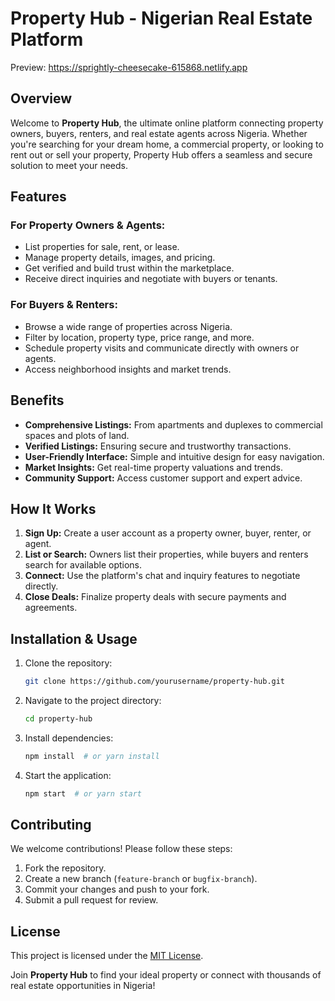 # Property Hub - Nigerian Real Estate Platform

Preview: https://sprightly-cheesecake-615868.netlify.app

## Overview
Welcome to **Property Hub**, the ultimate online platform connecting property owners, buyers, renters, and real estate agents across Nigeria. Whether you're searching for your dream home, a commercial property, or looking to rent out or sell your property, Property Hub offers a seamless and secure solution to meet your needs.

## Features
### For Property Owners & Agents:
- List properties for sale, rent, or lease.
- Manage property details, images, and pricing.
- Get verified and build trust within the marketplace.
- Receive direct inquiries and negotiate with buyers or tenants.

### For Buyers & Renters:
- Browse a wide range of properties across Nigeria.
- Filter by location, property type, price range, and more.
- Schedule property visits and communicate directly with owners or agents.
- Access neighborhood insights and market trends.

## Benefits
- **Comprehensive Listings:** From apartments and duplexes to commercial spaces and plots of land.
- **Verified Listings:** Ensuring secure and trustworthy transactions.
- **User-Friendly Interface:** Simple and intuitive design for easy navigation.
- **Market Insights:** Get real-time property valuations and trends.
- **Community Support:** Access customer support and expert advice.

## How It Works
1. **Sign Up:** Create a user account as a property owner, buyer, renter, or agent.
2. **List or Search:** Owners list their properties, while buyers and renters search for available options.
3. **Connect:** Use the platform's chat and inquiry features to negotiate directly.
4. **Close Deals:** Finalize property deals with secure payments and agreements.

## Installation & Usage
1. Clone the repository:
   ```sh
   git clone https://github.com/yourusername/property-hub.git
   ```
2. Navigate to the project directory:
   ```sh
   cd property-hub
   ```
3. Install dependencies:
   ```sh
   npm install  # or yarn install
   ```
4. Start the application:
   ```sh
   npm start  # or yarn start
   ```

## Contributing
We welcome contributions! Please follow these steps:
1. Fork the repository.
2. Create a new branch (`feature-branch` or `bugfix-branch`).
3. Commit your changes and push to your fork.
4. Submit a pull request for review.

## License
This project is licensed under the [MIT License](LICENSE).



Join **Property Hub** to find your ideal property or connect with thousands of real estate opportunities in Nigeria!

